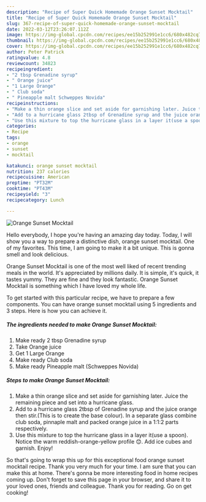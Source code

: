 ```yaml
---
description: "Recipe of Super Quick Homemade Orange Sunset Mocktail"
title: "Recipe of Super Quick Homemade Orange Sunset Mocktail"
slug: 367-recipe-of-super-quick-homemade-orange-sunset-mocktail
date: 2022-03-12T23:26:07.112Z
image: https://img-global.cpcdn.com/recipes/ee15b252991e1cc6/680x482cq70/orange-sunset-mocktail-recipe-main-photo.jpg
thumbnail: https://img-global.cpcdn.com/recipes/ee15b252991e1cc6/680x482cq70/orange-sunset-mocktail-recipe-main-photo.jpg
cover: https://img-global.cpcdn.com/recipes/ee15b252991e1cc6/680x482cq70/orange-sunset-mocktail-recipe-main-photo.jpg
author: Peter Patrick
ratingvalue: 4.8
reviewcount: 34823
recipeingredient:
- "2 tbsp Grenadine syrup"
- " Orange juice"
- "1 Large Orange"
- " Club soda"
- " Pineapple malt Schweppes Novida"
recipeinstructions:
- "Make a thin orange slice and set aside for garnishing later. Juice the remaining piece and set into a hurricane glass."
- "Add to a hurricane glass 2tbsp of Grenadine syrup and the juice orange then stir.(This is to create the base colour). In a separate glass combine club soda, pinnaple malt and packed orange juice in a 1:1:2 parts respectively."
- "Use this mixture to top the hurricane glass in a layer it(use a spoon). Notice the warm reddish-orange-yellow profile 😊. Add ice cubes and garnish. Enjoy!"
categories:
- Recipe
tags:
- orange
- sunset
- mocktail

katakunci: orange sunset mocktail 
nutrition: 237 calories
recipecuisine: American
preptime: "PT32M"
cooktime: "PT43M"
recipeyield: "3"
recipecategory: Lunch

---
```



![Orange Sunset Mocktail](https://img-global.cpcdn.com/recipes/ee15b252991e1cc6/680x482cq70/orange-sunset-mocktail-recipe-main-photo.jpg)

Hello everybody, I hope you're having an amazing day today. Today, I will show you a way to prepare a distinctive dish, orange sunset mocktail. One of my favorites. This time, I am going to make it a bit unique. This is gonna smell and look delicious.

Orange Sunset Mocktail is one of the most well liked of recent trending meals in the world. It's appreciated by millions daily. It is simple, it's quick, it tastes yummy. They are fine and they look fantastic. Orange Sunset Mocktail is something which I have loved my whole life.




To get started with this particular recipe, we have to prepare a few components. You can have orange sunset mocktail using 5 ingredients and 3 steps. Here is how you can achieve it.

<!--inarticleads1-->

##### The ingredients needed to make Orange Sunset Mocktail:

1. Make ready 2 tbsp Grenadine syrup
1. Take  Orange juice
1. Get 1 Large Orange
1. Make ready  Club soda
1. Make ready  Pineapple malt (Schweppes Novida)




<!--inarticleads2-->

##### Steps to make Orange Sunset Mocktail:

1. Make a thin orange slice and set aside for garnishing later. Juice the remaining piece and set into a hurricane glass.
1. Add to a hurricane glass 2tbsp of Grenadine syrup and the juice orange then stir.(This is to create the base colour). In a separate glass combine club soda, pinnaple malt and packed orange juice in a 1:1:2 parts respectively.
1. Use this mixture to top the hurricane glass in a layer it(use a spoon). Notice the warm reddish-orange-yellow profile 😊. Add ice cubes and garnish. Enjoy!




So that's going to wrap this up for this exceptional food orange sunset mocktail recipe. Thank you very much for your time. I am sure that you can make this at home. There's gonna be more interesting food in home recipes coming up. Don't forget to save this page in your browser, and share it to your loved ones, friends and colleague. Thank you for reading. Go on get cooking!
